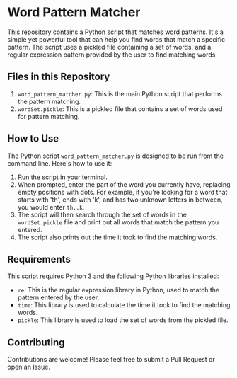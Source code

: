 # Word Pattern Matcher

This repository contains a Python script that matches word patterns. It's a simple yet powerful tool that can help you find words that match a specific pattern. The script uses a pickled file containing a set of words, and a regular expression pattern provided by the user to find matching words.

## Files in this Repository

1. `word_pattern_matcher.py`: This is the main Python script that performs the pattern matching.
2. `wordSet.pickle`: This is a pickled file that contains a set of words used for pattern matching.

## How to Use

The Python script `word_pattern_matcher.py` is designed to be run from the command line. Here's how to use it:

1. Run the script in your terminal.
2. When prompted, enter the part of the word you currently have, replacing empty positions with dots. For example, if you're looking for a word that starts with 'th', ends with 'k', and has two unknown letters in between, you would enter `th..k`.
3. The script will then search through the set of words in the `wordSet.pickle` file and print out all words that match the pattern you entered.
4. The script also prints out the time it took to find the matching words.

## Requirements

This script requires Python 3 and the following Python libraries installed:

- `re`: This is the regular expression library in Python, used to match the pattern entered by the user.
- `time`: This library is used to calculate the time it took to find the matching words.
- `pickle`: This library is used to load the set of words from the pickled file.

## Contributing

Contributions are welcome! Please feel free to submit a Pull Request or open an Issue.
